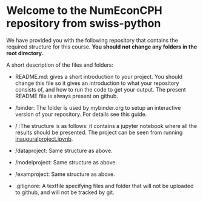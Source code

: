# Welcome to the NumEconCPH repository from swiss-python

We have provided you with the following repository that contains the required structure for this course. **You should not change any folders in the root directory.**

A short description of the files and folders:

- README.md: gives a short introduction to your project. You should change this file so it gives an introduction to what your repository consists of, and how to run the code to get your output. The present README file is always present on github.

- /binder: The folder is used by mybinder.org to setup an interactive version of your repository. For details see this guide.

- / :The structure is as follows: it contains a jupyter notebook where all the results should be presented. The project can be seen from running [inauguralproject.ipynb](inauguralproject.ipynb).

- /dataproject: Same structure as above.

- /modelproject: Same structure as above.

- /examproject: Same structure as above.

- .gitignore: A textfile specifying files and folder that will not be uploaded to github, and will not be tracked by git.
